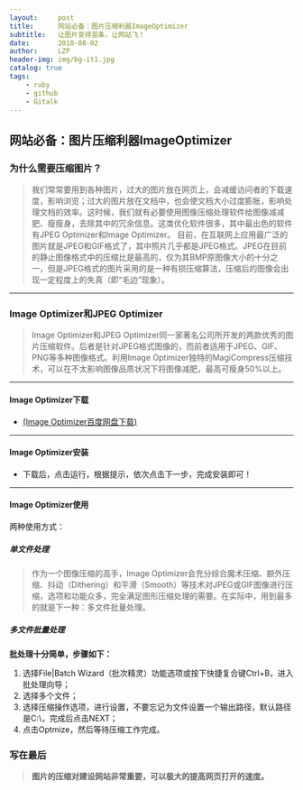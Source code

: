 ```yaml
---
layout:     post
title:      网站必备：图片压缩利器ImageOptimizer
subtitle:   让图片变得苗条，让网站飞！
date:       2018-08-02
author:     LZP
header-img: img/bg-it1.jpg
catalog: true
tags:
    - ruby
    - github
    - Gitalk
---
```


## 网站必备：图片压缩利器ImageOptimizer

### 为什么需要压缩图片？

>我们常常要用到各种图片，过大的图片放在网页上，会减缓访问者的下载速度，影响浏览；过大的图片放在文档中，也会使文档大小过度膨胀，影响处理文档的效率。这时候，我们就有必要使用图像压缩处理软件给图像减减肥、瘦瘦身，去除其中的冗余信息。这类优化软件很多，其中最出色的软件有JPEG Optimizer和Image Optimizer。
>目前，在互联网上应用最广泛的图片就是JPEG和GIF格式了，其中照片几乎都是JPEG格式。JPEG在目前的静止图像格式中的压缩比是最高的，仅为其BMP原图像大小的十分之一，但是JPEG格式的图片采用的是一种有损压缩算法，压缩后的图像会出现一定程度上的失真（即“毛边”现象）。

-----

### Image Optimizer和JPEG Optimizer

>Image Optimizer和JPEG Optimizer同一家著名公司所开发的两款优秀的图片压缩软件。后者是针对JPEG格式图像的，而前者适用于JPEG、GIF、PNG等多种图像格式。利用Image Optimizer独特的MagiCompress压缩技术，可以在不太影响图像品质状况下将图像减肥，最高可瘦身50%以上。

----

#### Image Optimizer下载

* [(Image Optimizer百度网盘下载)](http://pan.baidu.com/s/1mqlAg)

----

#### Image Optimizer安装

* 下载后，点击运行，根据提示，依次点击下一步，完成安装即可！

----

#### Image Optimizer使用

两种使用方式：

##### 单文件处理

>作为一个图像压缩的高手，Image Optimizer会充分综合魔术压缩、额外压缩、抖动（Dithering）和平滑（Smooth）等技术对JPEG或GIF图像进行压缩，选项和功能众多，完全满足图形压缩处理的需要。在实际中，用到最多的就是下一种：多文件批量处理。

##### 多文件批量处理
  
  **批处理十分简单，步骤如下：**

  1. 选择File|Batch Wizard（批次精灵）功能选项或按下快捷复合键Ctrl+B，进入批处理向导；
  2. 选择多个文件；
  3. 选择压缩操作选项，进行设置，不要忘记为文件设置一个输出路径，默认路径是C:\，完成后点击NEXT；
  4. 点击Optmize，然后等待压缩工作完成。

### 写在最后

> **图片的压缩对建设网站非常重要，可以极大的提高网页打开的速度。**